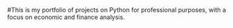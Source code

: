 #This is my portfolio of projects on Python for professional purposes, with a focus on economic and finance  analysis.
